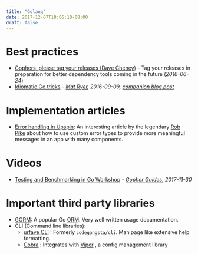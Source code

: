 ```yaml
---
title: "Golang"
date: 2017-12-07T18:06:18-08:00
draft: false
---
```


# Best practices

- [Gophers, please tag your releases (Dave Cheney)](http://dave.cheney.net/2016/06/24/gophers-please-tag-your-releases) - Tag your releases in preparation for better dependency tools coming in the future (_2016-06-24_)
- [Idiomatic Go tricks](https://www.youtube.com/watch?v=yeetIgNeIkc) <span class="fa fa-youtube fa-lg" aria-hidden="true"></span> - _[Mat Ryer](https://medium.com/@matryer/),  2016-09-09, [companion blog post](https://medium.com/@matryer/line-of-sight-in-code-186dd7cdea88)_

# Implementation articles

- [Error handling in Upspin](https://commandcenter.blogspot.com/2017/12/error-handling-in-upspin.html): An interesting article by the legendary [Rob Pike](https://research.google.com/pubs/r.html) about how to use custom error types to provide more meaningful messages in an app with many components.

# Videos

- [Testing and Benchmarking in Go Workshop](https://www.youtube.com/watch?v=ZeAkcs5g41k) <span class="fa fa-youtube fa-lg" aria-hidden="true"></span> - _[Gopher Guides], 2017-11-30_


[gopher guides]: https://www.gopherguides.com/

# Important third party libraries

- [GORM](http://jinzhu.me/gorm/): A popular Go <abbr title="Object-relational mapping">ORM</abbr>. Very well written usage documentation.
- CLI (Command line libraries):
    + [urfave CLI](https://github.com/urfave/cli) <span class="fa fa-github" aria-hidden="true"></span>: Formerly `codegangsta/cli`. Man page like extensive help formatting.
    + [Cobra](https://github.com/spf13/cobra) <span class="fa fa-github" aria-hidden="true"></span>: Integrates with [Viper](https://github.com/spf13/viper) <span class="fa fa-github " aria-hidden="true"></span>, a config management library

